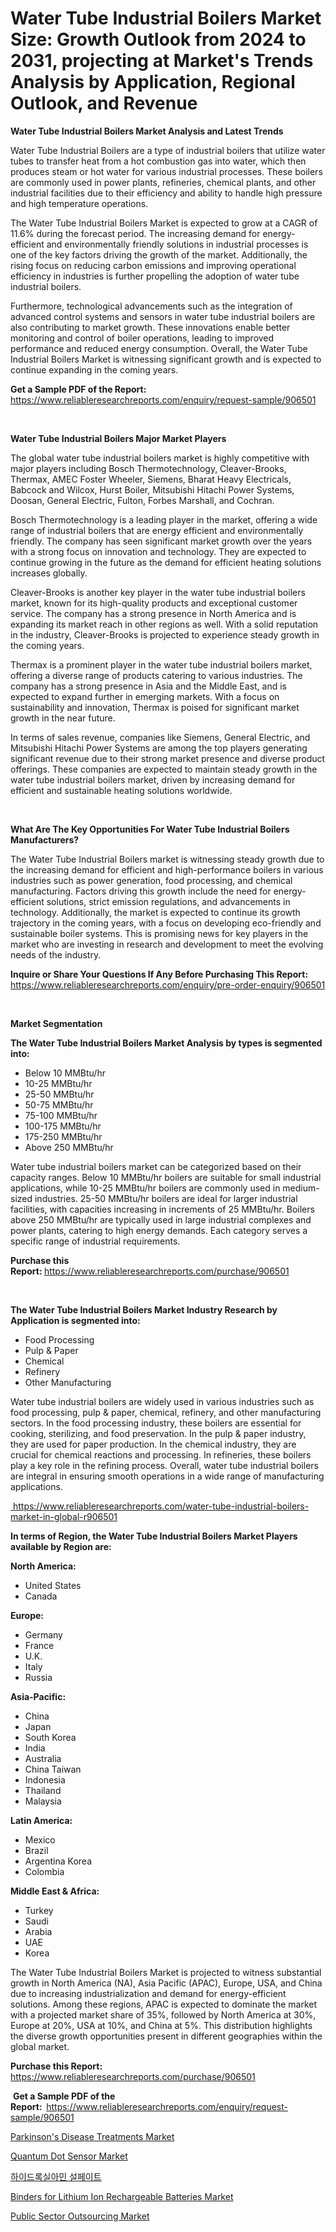 <p><h1>Water Tube Industrial Boilers Market Size: Growth Outlook from 2024 to 2031, projecting at Market's Trends Analysis by Application, Regional Outlook, and Revenue</h1></p><p><strong>Water Tube Industrial Boilers Market Analysis and Latest Trends</strong></p>
<p><p>Water Tube Industrial Boilers are a type of industrial boilers that utilize water tubes to transfer heat from a hot combustion gas into water, which then produces steam or hot water for various industrial processes. These boilers are commonly used in power plants, refineries, chemical plants, and other industrial facilities due to their efficiency and ability to handle high pressure and high temperature operations.</p><p>The Water Tube Industrial Boilers Market is expected to grow at a CAGR of 11.6% during the forecast period. The increasing demand for energy-efficient and environmentally friendly solutions in industrial processes is one of the key factors driving the growth of the market. Additionally, the rising focus on reducing carbon emissions and improving operational efficiency in industries is further propelling the adoption of water tube industrial boilers.</p><p>Furthermore, technological advancements such as the integration of advanced control systems and sensors in water tube industrial boilers are also contributing to market growth. These innovations enable better monitoring and control of boiler operations, leading to improved performance and reduced energy consumption. Overall, the Water Tube Industrial Boilers Market is witnessing significant growth and is expected to continue expanding in the coming years.</p></p>
<p><strong>Get a Sample PDF of the Report:&nbsp;</strong> <a href="https://www.reliableresearchreports.com/enquiry/request-sample/906501">https://www.reliableresearchreports.com/enquiry/request-sample/906501</a></p>
<p>&nbsp;</p>
<p><strong>Water Tube Industrial Boilers Major Market Players</strong></p>
<p><p>The global water tube industrial boilers market is highly competitive with major players including Bosch Thermotechnology, Cleaver-Brooks, Thermax, AMEC Foster Wheeler, Siemens, Bharat Heavy Electricals, Babcock and Wilcox, Hurst Boiler, Mitsubishi Hitachi Power Systems, Doosan, General Electric, Fulton, Forbes Marshall, and Cochran.</p><p>Bosch Thermotechnology is a leading player in the market, offering a wide range of industrial boilers that are energy efficient and environmentally friendly. The company has seen significant market growth over the years with a strong focus on innovation and technology. They are expected to continue growing in the future as the demand for efficient heating solutions increases globally.</p><p>Cleaver-Brooks is another key player in the water tube industrial boilers market, known for its high-quality products and exceptional customer service. The company has a strong presence in North America and is expanding its market reach in other regions as well. With a solid reputation in the industry, Cleaver-Brooks is projected to experience steady growth in the coming years.</p><p>Thermax is a prominent player in the water tube industrial boilers market, offering a diverse range of products catering to various industries. The company has a strong presence in Asia and the Middle East, and is expected to expand further in emerging markets. With a focus on sustainability and innovation, Thermax is poised for significant market growth in the near future.</p><p>In terms of sales revenue, companies like Siemens, General Electric, and Mitsubishi Hitachi Power Systems are among the top players generating significant revenue due to their strong market presence and diverse product offerings. These companies are expected to maintain steady growth in the water tube industrial boilers market, driven by increasing demand for efficient and sustainable heating solutions worldwide.</p></p>
<p>&nbsp;</p>
<p><strong>What Are The Key Opportunities For Water Tube Industrial Boilers Manufacturers?</strong></p>
<p><p>The Water Tube Industrial Boilers market is witnessing steady growth due to the increasing demand for efficient and high-performance boilers in various industries such as power generation, food processing, and chemical manufacturing. Factors driving this growth include the need for energy-efficient solutions, strict emission regulations, and advancements in technology. Additionally, the market is expected to continue its growth trajectory in the coming years, with a focus on developing eco-friendly and sustainable boiler systems. This is promising news for key players in the market who are investing in research and development to meet the evolving needs of the industry.</p></p>
<p><strong>Inquire or Share Your Questions If Any Before Purchasing This Report:</strong> <a href="https://www.reliableresearchreports.com/enquiry/pre-order-enquiry/906501">https://www.reliableresearchreports.com/enquiry/pre-order-enquiry/906501</a></p>
<p>&nbsp;</p>
<p><strong>Market Segmentation</strong></p>
<p><strong>The Water Tube Industrial Boilers Market Analysis by types is segmented into:</strong></p>
<p><ul><li>Below 10 MMBtu/hr</li><li>10-25 MMBtu/hr</li><li>25-50 MMBtu/hr</li><li>50-75 MMBtu/hr</li><li>75-100 MMBtu/hr</li><li>100-175 MMBtu/hr</li><li>175-250 MMBtu/hr</li><li>Above 250 MMBtu/hr</li></ul></p>
<p><p>Water tube industrial boilers market can be categorized based on their capacity ranges. Below 10 MMBtu/hr boilers are suitable for small industrial applications, while 10-25 MMBtu/hr boilers are commonly used in medium-sized industries. 25-50 MMBtu/hr boilers are ideal for larger industrial facilities, with capacities increasing in increments of 25 MMBtu/hr. Boilers above 250 MMBtu/hr are typically used in large industrial complexes and power plants, catering to high energy demands. Each category serves a specific range of industrial requirements.</p></p>
<p><strong>Purchase this Report:&nbsp;</strong><a href="https://www.reliableresearchreports.com/purchase/906501">https://www.reliableresearchreports.com/purchase/906501</a></p>
<p>&nbsp;</p>
<p><strong>The Water Tube Industrial Boilers Market Industry Research by Application is segmented into:</strong></p>
<p><ul><li>Food Processing</li><li>Pulp & Paper</li><li>Chemical</li><li>Refinery</li><li>Other Manufacturing</li></ul></p>
<p><p>Water tube industrial boilers are widely used in various industries such as food processing, pulp & paper, chemical, refinery, and other manufacturing sectors. In the food processing industry, these boilers are essential for cooking, sterilizing, and food preservation. In the pulp & paper industry, they are used for paper production. In the chemical industry, they are crucial for chemical reactions and processing. In refineries, these boilers play a key role in the refining process. Overall, water tube industrial boilers are integral in ensuring smooth operations in a wide range of manufacturing applications.</p></p>
<p><a href="https://www.reliableresearchreports.com/water-tube-industrial-boilers-market-in-global-r906501">&nbsp;https://www.reliableresearchreports.com/water-tube-industrial-boilers-market-in-global-r906501</a></p>
<p><strong>In terms of Region, the Water Tube Industrial Boilers Market Players available by Region are:</strong></p>
<p>
    <p> <strong> North America: </strong>
        <ul>
            <li>United States</li>
            <li>Canada</li>
        </ul>
        </p> 
    <p> <strong> Europe: </strong>
        <ul>
            <li>Germany</li>
            <li>France</li>
            <li>U.K.</li>
            <li>Italy</li>
            <li>Russia</li>
        </ul>
        </p> 
    <p> <strong> Asia-Pacific: </strong>
        <ul>
            <li>China</li>
            <li>Japan</li>
            <li>South Korea</li>
            <li>India</li>
            <li>Australia</li>
            <li>China Taiwan</li>
            <li>Indonesia</li>
            <li>Thailand</li>
            <li>Malaysia</li>
        </ul>
        </p> 
    <p> <strong> Latin America: </strong>
        <ul>
            <li>Mexico</li>
            <li>Brazil</li>
            <li>Argentina Korea</li>
            <li>Colombia</li>
        </ul>
        </p> 
    <p> <strong> Middle East & Africa: </strong>
        <ul>
            <li>Turkey</li>
            <li>Saudi</li>
            <li>Arabia</li>
            <li>UAE</li>
            <li>Korea</li>
        </ul>
    </p>
    </p>
<p><p>The Water Tube Industrial Boilers Market is projected to witness substantial growth in North America (NA), Asia Pacific (APAC), Europe, USA, and China due to increasing industrialization and demand for energy-efficient solutions. Among these regions, APAC is expected to dominate the market with a projected market share of 35%, followed by North America at 30%, Europe at 20%, USA at 10%, and China at 5%. This distribution highlights the diverse growth opportunities present in different geographies within the global market.</p></p>
<p><strong>Purchase this Report: </strong><a href="https://www.reliableresearchreports.com/purchase/906501">https://www.reliableresearchreports.com/purchase/906501</a></p>
<p>&nbsp;<strong>Get a Sample PDF of the Report:&nbsp;&nbsp;</strong><a href="https://www.reliableresearchreports.com/enquiry/request-sample/906501">https://www.reliableresearchreports.com/enquiry/request-sample/906501</a></p>
<p><strong></strong></p>
<p><p><a href="https://medium.com/@peterm12562/parkinsons-disease-treatments-industry-analysis-report-its-market-size-share-trends-by-c09c8a0749c2">Parkinson's Disease Treatments Market</a></p><p><a href="https://issuu.com/reportprime-2/docs/quantum-dot-sensor-market-size-2030_b4e5187b4a6190">Quantum Dot Sensor Market</a></p><p><a href="https://medium.com/@ixknzplk81/%ED%95%98%EC%9D%B4%EB%93%9C%EB%A1%9D%EC%8B%A4%EC%95%84%EB%AF%BC-%ED%99%A9%EC%82%B0-%EC%8B%9C%EC%9E%A5-%EC%84%B8%EA%B3%84-%EB%B0%8F-%EC%A7%80%EC%97%AD-%EB%B6%84%EC%84%9D-%EC%B5%9C%EC%A2%85-%EC%82%AC%EC%9A%A9%EC%9E%90-%EC%A0%9C%ED%92%88-%EB%B0%8F-%EC%A7%80%EC%97%AD%EC%97%90-%EC%B4%88%EC%A0%90%EC%9D%84-%EB%A7%9E%EC%B6%98-%EB%B6%84%EC%84%9D-%EB%B0%8F-%EC%98%88%EC%B8%A1-2024-2031-034a61a503ac">하이드록실아민 설페이트</a></p><p><a href="https://github.com/lylyparadise/Market-Research-Report-List-5/blob/main/binders-for-lithium-ion-rechargeable-batteries-market.md">Binders for Lithium Ion Rechargeable Batteries Market</a></p><p><a href="https://medium.com/@lauryframi644/global-public-sector-outsourcing-industry-analysis-share-growth-trends-and-forecast-2024-to-527bdb49fd52">Public Sector Outsourcing Market</a></p></p>